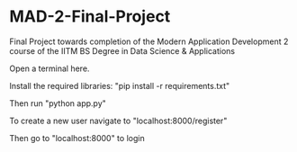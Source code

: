 # MAD-2-Final-Project
Final Project towards completion of the Modern Application Development 2 course of the IITM BS Degree in Data Science &amp; Applications

Open a terminal here.

Install the required libraries: "pip install -r requirements.txt"

Then run "python app.py"

To create a new user navigate to "localhost:8000/register"

Then go to "localhost:8000" to login
